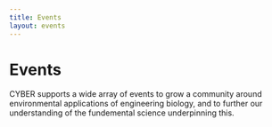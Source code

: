```yaml
---
title: Events
layout: events
---
```


# Events

CYBER supports a wide array of events to grow a community around environmental applications of engineering biology, and to further our understanding of the fundemental science underpinning this.
